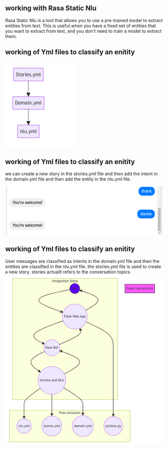 
## working with Rasa Static Nlu

Rasa Static Nlu is a tool that allows you to use a pre-trained model to extract entities from text. This is useful when you have a fixed set of entities that you want to extract from text, and you don't need to train a model to extract them.

## working of Yml files to classify an enitity 

![Alt text](image-2.png)
## working of Yml files to classify an enitity 

we can create a new story in the stories.yml file and then add the intent in the domain.yml file and then add the entity in the nlu.yml file.

![Custom Nlu](image.png)

## working of Yml files to classify an enitity 

User messages are classified as intents in the domain.yml file and then the entities are classified in the nlu.yml file. the stories.yml file is used to create a new story. stories actuallt refers to the conversation topics.
![Alt text](image-1.png)
